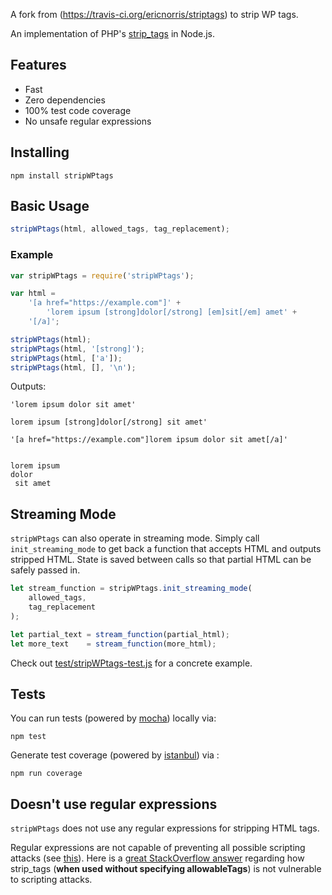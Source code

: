 A fork from (https://travis-ci.org/ericnorris/striptags) to strip WP tags.


An implementation of PHP's [strip_tags](http://www.php.net/manual/en/function.strip-tags.php) in Node.js.


## Features
- Fast
- Zero dependencies
- 100% test code coverage
- No unsafe regular expressions

## Installing
```
npm install stripWPtags
```

## Basic Usage
```javascript
stripWPtags(html, allowed_tags, tag_replacement);
```

### Example
```javascript
var stripWPtags = require('stripWPtags');

var html =
    '[a href="https://example.com"]' +
        'lorem ipsum [strong]dolor[/strong] [em]sit[/em] amet' +
    '[/a]';

stripWPtags(html);
stripWPtags(html, '[strong]');
stripWPtags(html, ['a']);
stripWPtags(html, [], '\n');
```

Outputs:
```
'lorem ipsum dolor sit amet'
```

```
lorem ipsum [strong]dolor[/strong] sit amet'
```

```
'[a href="https://example.com"]lorem ipsum dolor sit amet[/a]'
```

```

lorem ipsum
dolor
 sit amet
```

## Streaming Mode
`stripWPtags` can also operate in streaming mode. Simply call `init_streaming_mode` to get back a function that accepts HTML and outputs stripped HTML. State is saved between calls so that partial HTML can be safely passed in.

```javascript
let stream_function = stripWPtags.init_streaming_mode(
    allowed_tags,
    tag_replacement
);

let partial_text = stream_function(partial_html);
let more_text    = stream_function(more_html);
```

Check out [test/stripWPtags-test.js](test/stripWPtags-test.js) for a concrete example.

## Tests
You can run tests (powered by [mocha](http://mochajs.org/)) locally via:
```
npm test
```

Generate test coverage (powered by [istanbul](https://github.com/gotwarlost/istanbul)) via :
```
npm run coverage
```


## Doesn't use regular expressions
`stripWPtags` does not use any regular expressions for stripping HTML tags.

Regular expressions are not capable of preventing all possible scripting attacks (see [this](http://stackoverflow.com/a/535022)). Here is a [great StackOverflow answer](http://stackoverflow.com/a/5793453) regarding how strip_tags (**when used without specifying allowableTags**) is not vulnerable to scripting attacks.

